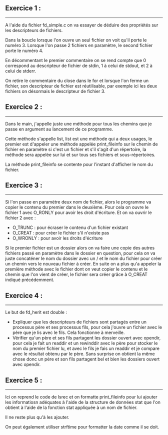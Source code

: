 ## Exercice 1 :
---

A l'aide du fichier fd_simple.c on va essayer de déduire des propriétés sur les descripteurs de fichiers.

Dans la boucle lorsque l'on ouvre un seul fichier on voit qu'il porte le numéro 3. Lorsque l'on passe 2 fichiers en paramètre, le second fichier porte le numéro 4.

En décommentant le premier commentaire on se rend compte que 0 correspond au descripteur de fichier de stdin, 1 à celui de stdout, et 2 à celui de stderr.

On retire le commentaire du close dans le for et lorsque l'on ferme un fichier, son descripteur de fichier est réutilisable, par exemple ici les deux fichiers on désormais le descripteur de fichier 3.

## Exercice 2 :
---

Dans le main, j'appelle juste une méthode pour tous les chemins que je passe en argument au lancement de ce programme.

Cette méthode s'appelle list, list est une méthode qui a deux usages, le premier est d'appeler une méthode appelée print_fileinfo sur le chemin de fichier en paramètre si c'est un fichier et s'il s'agit d'un répertoire, la méthode sera appelée sur lui et sur tous ses fichiers et sous-répertoires.

La méthode print_fileinfo se contente pour l'instant d'afficher le nom du fichier.

## Exercice 3 :
---

Si l'on passe en paramètre deux nom de fichier, alors le programme va copier le contenu du premier dans le deuxième.
Pour cela on ouvre le fichier 1 avec O_RONLY pour avoir les droit d'écriture.
Et on va ouvrir le fichier 2 avec :
- O_TRUNC : pour écraser le contenu d'un fichier existant 
- O_CREAT : pour créer le fichier s'il n'existe pas
- O_WRONLY : pour avoir les droits d'écriture

Si le premier fichier est un dossier alors on va faire une copie des autres fichiers passé en paramètre dans le dossier en question, pour cela on va juste concaténer le nom du dossier avec un / et le nom du fichier pour créer un chemin vers le nouveau fichier à créer. En suite on a plus qu'a appeler la première méthode avec le fichier dont on veut copier le contenu et le chemin que l'on vient de créer, le fichier sera créer grâce à O_CREAT indiqué précédemment.

## Exercice 4 :
---

Le but de fd_herit est double :
- Expliquer que les descripteurs de fichiers sont partagés entre un processus père et ses processus fils, pour cela j'ouvre un fichier avec le père que je lis avec le fils. Cela fonctionne à merveille.
- Vérifier qu'un père et ses fils partagent les dossier ouvert avec opendir, pour cela je fait un readdir et un rewinddir avec le père pour stocker le nom du premier fichier lu, et avec le fils je fais un readdir et je compare avec le résultat obtenu par le père. Sans surprise on obtient la même chose donc un père et son fils partagent bel et bien les dossiers ouvert avec opendir.

## Exercice 5 :
---

Ici on reprend le code de lsrec et on formatte print_fileinfo pour lui ajouter les informatiosn adéquates à l'aide de la structure de données stat que l'on obtient à l'aide de la fonction stat appliquée à un nom de fichier.

Il ne reste plus qu'à les ajouter.

On peut également utiliser strftime pour formatter la date comme il se doit.